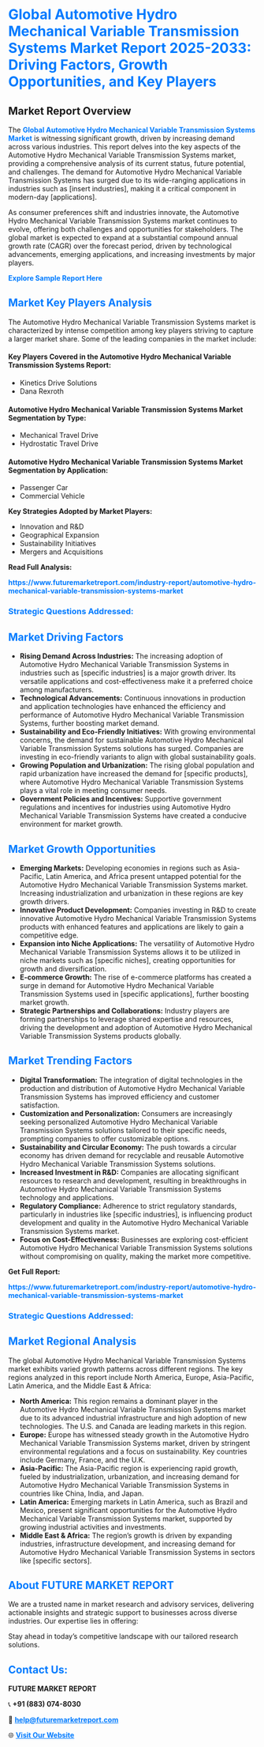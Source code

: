 <h1 style="color: #007BFF;">Global Automotive Hydro Mechanical Variable Transmission Systems Market Report 2025-2033: Driving Factors, Growth Opportunities, and Key Players</h1>

<section id="overview">
<h2>Market Report Overview</h2>
<p>The <a href="https://www.futuremarketreport.com/industry-report/automotive-hydro-mechanical-variable-transmission-systems-market" style="color: #007BFF; text-decoration: none;"><strong>Global Automotive Hydro Mechanical Variable Transmission Systems Market</strong></a> is witnessing significant growth, driven by increasing demand across various industries. This report delves into the key aspects of the Automotive Hydro Mechanical Variable Transmission Systems market, providing a comprehensive analysis of its current status, future potential, and challenges. The demand for Automotive Hydro Mechanical Variable Transmission Systems has surged due to its wide-ranging applications in industries such as [insert industries], making it a critical component in modern-day [applications].</p>
<p>As consumer preferences shift and industries innovate, the Automotive Hydro Mechanical Variable Transmission Systems market continues to evolve, offering both challenges and opportunities for stakeholders. The global market is expected to expand at a substantial compound annual growth rate (CAGR) over the forecast period, driven by technological advancements, emerging applications, and increasing investments by major players.</p>
</section>

<section id="overview">
<p><a href="https://www.futuremarketreport.com/request-sample/reportId=48264" style="color: #007BFF; text-decoration: none;"><strong>Explore Sample Report Here</strong></a></p>
</section>

<section id="key-players">
<h2 style="color: #007BFF;">Market Key Players Analysis</h2>
<p>The Automotive Hydro Mechanical Variable Transmission Systems market is characterized by intense competition among key players striving to capture a larger market share. Some of the leading companies in the market include:</p>
<h4>Key Players Covered in the Automotive Hydro Mechanical Variable Transmission Systems Report:</h4>
<ul><li>Kinetics Drive Solutions</li><li>Dana Rexroth</li></ul>
<h4>Automotive Hydro Mechanical Variable Transmission Systems Market Segmentation by Type:</h4>
<ul><li>Mechanical Travel Drive</li><li>Hydrostatic Travel Drive</li></ul>

<h4>Automotive Hydro Mechanical Variable Transmission Systems Market Segmentation by Application:</h4>
<ul><li>Passenger Car</li><li>Commercial Vehicle</li></ul>
<p><strong>Key Strategies Adopted by Market Players:</strong></p>
<ul>
<li>Innovation and R&D</li>
<li>Geographical Expansion</li>
<li>Sustainability Initiatives</li>
<li>Mergers and Acquisitions</li>
</ul>
</section>

<section>
<p><strong>Read Full Analysis: </strong></p><a href="https://www.futuremarketreport.com/industry-report/automotive-hydro-mechanical-variable-transmission-systems-market" style="color: #007BFF; text-decoration: none;"><strong>https://www.futuremarketreport.com/industry-report/automotive-hydro-mechanical-variable-transmission-systems-market</strong></a>
<h3 style="color: #007BFF;">Strategic Questions Addressed:</h3>
</section>

<section id="driving-factors">
<h2 style="color: #007BFF;">Market Driving Factors</h2>
<ul>
<li><strong>Rising Demand Across Industries:</strong> The increasing adoption of Automotive Hydro Mechanical Variable Transmission Systems in industries such as [specific industries] is a major growth driver. Its versatile applications and cost-effectiveness make it a preferred choice among manufacturers.</li>
<li><strong>Technological Advancements:</strong> Continuous innovations in production and application technologies have enhanced the efficiency and performance of Automotive Hydro Mechanical Variable Transmission Systems, further boosting market demand.</li>
<li><strong>Sustainability and Eco-Friendly Initiatives:</strong> With growing environmental concerns, the demand for sustainable Automotive Hydro Mechanical Variable Transmission Systems solutions has surged. Companies are investing in eco-friendly variants to align with global sustainability goals.</li>
<li><strong>Growing Population and Urbanization:</strong> The rising global population and rapid urbanization have increased the demand for [specific products], where Automotive Hydro Mechanical Variable Transmission Systems plays a vital role in meeting consumer needs.</li>
<li><strong>Government Policies and Incentives:</strong> Supportive government regulations and incentives for industries using Automotive Hydro Mechanical Variable Transmission Systems have created a conducive environment for market growth.</li>
</ul>
</section>

<section id="growth-opportunities">
<h2 style="color: #007BFF;">Market Growth Opportunities</h2>
<ul>
<li><strong>Emerging Markets:</strong> Developing economies in regions such as Asia-Pacific, Latin America, and Africa present untapped potential for the Automotive Hydro Mechanical Variable Transmission Systems market. Increasing industrialization and urbanization in these regions are key growth drivers.</li>
<li><strong>Innovative Product Development:</strong> Companies investing in R&D to create innovative Automotive Hydro Mechanical Variable Transmission Systems products with enhanced features and applications are likely to gain a competitive edge.</li>
<li><strong>Expansion into Niche Applications:</strong> The versatility of Automotive Hydro Mechanical Variable Transmission Systems allows it to be utilized in niche markets such as [specific niches], creating opportunities for growth and diversification.</li>
<li><strong>E-commerce Growth:</strong> The rise of e-commerce platforms has created a surge in demand for Automotive Hydro Mechanical Variable Transmission Systems used in [specific applications], further boosting market growth.</li>
<li><strong>Strategic Partnerships and Collaborations:</strong> Industry players are forming partnerships to leverage shared expertise and resources, driving the development and adoption of Automotive Hydro Mechanical Variable Transmission Systems products globally.</li>
</ul>
</section>

<section id="trending-factors">
<h2 style="color: #007BFF;">Market Trending Factors</h2>
<ul>
<li><strong>Digital Transformation:</strong> The integration of digital technologies in the production and distribution of Automotive Hydro Mechanical Variable Transmission Systems has improved efficiency and customer satisfaction.</li>
<li><strong>Customization and Personalization:</strong> Consumers are increasingly seeking personalized Automotive Hydro Mechanical Variable Transmission Systems solutions tailored to their specific needs, prompting companies to offer customizable options.</li>
<li><strong>Sustainability and Circular Economy:</strong> The push towards a circular economy has driven demand for recyclable and reusable Automotive Hydro Mechanical Variable Transmission Systems solutions.</li>
<li><strong>Increased Investment in R&D:</strong> Companies are allocating significant resources to research and development, resulting in breakthroughs in Automotive Hydro Mechanical Variable Transmission Systems technology and applications.</li>
<li><strong>Regulatory Compliance:</strong> Adherence to strict regulatory standards, particularly in industries like [specific industries], is influencing product development and quality in the Automotive Hydro Mechanical Variable Transmission Systems market.</li>
<li><strong>Focus on Cost-Effectiveness:</strong> Businesses are exploring cost-efficient Automotive Hydro Mechanical Variable Transmission Systems solutions without compromising on quality, making the market more competitive.</li>
</ul>
</section>

<section>
<p><strong>Get Full Report: </strong></p><a href="https://www.futuremarketreport.com/industry-report/automotive-hydro-mechanical-variable-transmission-systems-market" style="color: #007BFF; text-decoration: none;"><strong>https://www.futuremarketreport.com/industry-report/automotive-hydro-mechanical-variable-transmission-systems-market</strong></a>
<h3 style="color: #007BFF;">Strategic Questions Addressed:</h3>
</section>


<section id="regional-analysis">
<h2 style="color: #007BFF;">Market Regional Analysis</h2>
<p>The global Automotive Hydro Mechanical Variable Transmission Systems market exhibits varied growth patterns across different regions. The key regions analyzed in this report include North America, Europe, Asia-Pacific, Latin America, and the Middle East & Africa:</p>
<ul>
<li><strong>North America:</strong> This region remains a dominant player in the Automotive Hydro Mechanical Variable Transmission Systems market due to its advanced industrial infrastructure and high adoption of new technologies. The U.S. and Canada are leading markets in this region.</li>
<li><strong>Europe:</strong> Europe has witnessed steady growth in the Automotive Hydro Mechanical Variable Transmission Systems market, driven by stringent environmental regulations and a focus on sustainability. Key countries include Germany, France, and the U.K.</li>
<li><strong>Asia-Pacific:</strong> The Asia-Pacific region is experiencing rapid growth, fueled by industrialization, urbanization, and increasing demand for Automotive Hydro Mechanical Variable Transmission Systems in countries like China, India, and Japan.</li>
<li><strong>Latin America:</strong> Emerging markets in Latin America, such as Brazil and Mexico, present significant opportunities for the Automotive Hydro Mechanical Variable Transmission Systems market, supported by growing industrial activities and investments.</li>
<li><strong>Middle East & Africa:</strong> The region’s growth is driven by expanding industries, infrastructure development, and increasing demand for Automotive Hydro Mechanical Variable Transmission Systems in sectors like [specific sectors].</li>
</ul>
</section>

<footer>
<h2 style="color: #007BFF;">About FUTURE MARKET REPORT</h2>
<p>We are a trusted name in market research and advisory services, delivering actionable insights and strategic support to businesses across diverse industries. Our expertise lies in offering:</p>

<p>Stay ahead in today’s competitive landscape with our tailored research solutions.</p>

<h2 style="color: #007BFF;">Contact Us:</h2>
<p><strong>FUTURE MARKET REPORT</strong></p>
<p>📞 <strong>+91 (883) 074-8030</strong></p>
<p>📧 <strong><a href="mailto:help@futuremarketreport.com" style="color: #007BFF;">help@futuremarketreport.com</a></strong></p>
<p>🌐 <strong><a href="https://www.futuremarketreport.com/" style="color: #007BFF;">Visit Our Website</a></strong></p>
</footer>